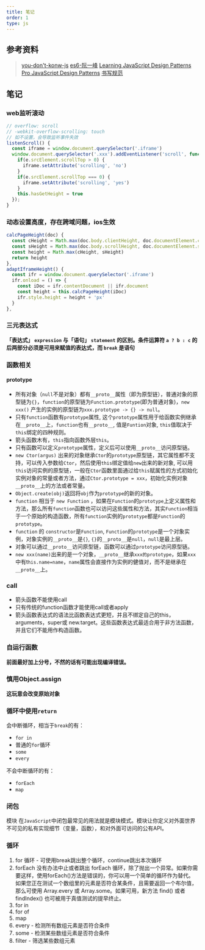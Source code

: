 ```yaml
---
title: 笔记
order: 1
type: js
---
```


## 参考资料
>[you-don't-konw-js](https://github.com/getify/You-Dont-Know-JS/blob/1ed-zh-CN/up%20%26%20going/ch3.md)
>[es6-阮一峰](http://es6.ruanyifeng.com/)
>[Learning JavaScript Design Patterns](https://addyosmani.com/resources/essentialjsdesignpatterns/book/)
>[Pro JavaScript Design Patterns](http://jsdesignpatterns.com/)
>[书写规范](https://github.com/airbnb/javascript)

## 笔记

### web监听滚动
```js
// overflow: scroll
// -webkit-overflow-scrolling: touch
// 如不设置，会导致监听事件失效
listenScroll() {
  const iframe = window.document.querySelector('.iframe')
  window.document.querySelector('.xxx').addEventListener('scroll', function (e) {
    if(e.srcElement.scrollTop > 0) {
      iframe.setAttribute('scrolling', 'no')
    }
    if(e.srcElement.scrollTop === 0) {
      iframe.setAttribute('scrolling', 'yes')
    }
    this.hasGetHeight = true
  });
}
```

### 动态设置高度，存在跨域问题，ios生效
```js
calcPageHeight(doc) {
  const cHeight = Math.max(doc.body.clientHeight, doc.documentElement.clientHeight)
  const sHeight = Math.max(doc.body.scrollHeight, doc.documentElement.scrollHeight)
  const height = Math.max(cHeight, sHeight)
  return height
},
adaptIframeHeight() {
  const ifr = window.document.querySelector('.iframe')
  ifr.onload = () => {
    const iDoc = ifr.contentDocument || ifr.document
    const height = this.calcPageHeight(iDoc)
    ifr.style.height = height + 'px'
  }
},
```

### 三元表达式
**「表达式」 `expression` 与「语句」 `statement` 的区别。条件运算符 `a ? b : c` 的后两部分必须是可用来赋值的表达式，而 `break` 是语句**

### 函数相关

#### prototype
- 所有对象（`null`不是对象）都有`__proto__`属性（即为原型链），普通对象的原型链为`{}`，`function`的原型链为`Function.prototype`(即为普通对象)，`new xxx()` 产生的实例的原型链为`xxx.prototype -> {} -> null`。
- 只有`function`函数有`prototype`属性, 这个`prototype`属性用于给函数实例继承在`__proto__`上，`function`也有`__proto__`, 值是`Funtion`对象, `this`值取决于`this`绑定的四种规则。
- 箭头函数木有，`this`指向函数外层`this`。
- 只有函数可以定义`prototype`属性，定义后可以使用`__proto__`访问原型链。
- `new Ctor(argus)` 出来的对象继承`Ctor`的`prototype`原型链，其它属性都不支持，可以传入参数给`Ctor`，然后使用`this`绑定值给`new`出来的新对象, 可以用`this`访问实例的原型链，一般在`Ctor`函数里面通过给`this`赋属性的方式初始化实例对象的常量或者方法，通过`Ctor.prototype = xxx`，初始化实例对象`__proto__`上的方法或者常量。
- `Object.create(obj)`返回将`obj`作为`prototype`的新的对象。
- `function` 相当于 `new Function` ，如果在`Function`的`prototype`上定义属性和方法，那么所有`function`函数也可以访问这些属性和方法，其实`Function`相当于一个原始的构造函数，所有`function`实例的`prototype`都是`Function`的`prototype`。
- `function` 的 `constructor`是`Function`, `Function`的`prototype`是一个对象实例，对象实例的`__proto__`是`{}`, `{}`的`__proto__`是`null`，`null`是最上层。
- 对象可以通过`__proto__`访问原型链，函数可以通过`prototype`访问原型链。
- `new xxx(name)`出来的是一个对象，`__proto__`继承`xxx的prototype`，如果`xxx`中有t`his.name=name`，`name`属性会直接作为实例的健值对，而不是继承在`__proto__`上。

### call
- 箭头函数不能使用call
- 只有传统的function函数才能使用call或者apply
- 箭头函数表达式的语法比函数表达式更短，并且不绑定自己的this，arguments，super或 new.target。这些函数表达式最适合用于非方法函数，并且它们不能用作构造函数。

### 自运行函数
**前面最好加上分号，不然的话有可能出现编译错误。**

### 慎用Object.assign
**这玩意会改变原始对象**

### 循环中使用`return`

会中断循环，相当于`break`的有：
- `for in`
- 普通的`for`循环
- `some`
- `every`

不会中断循环的有：
- `forEach`
- `map`

### 闭包
模块
在`JavaScript`中闭包最常见的用法就是模块模式。模块让你定义对外面世界不可见的私有实现细节（变量，函数），和对外面可访问的公有API。

### 循环
1. for 循环 - 可使用break跳出整个循环，continue跳出本次循环
1. forEach
    没有办法中止或者跳出 forEach 循环，除了抛出一个异常。如果你需要这样，使用forEach()方法是错误的，你可以用一个简单的循环作为替代。如果您正在测试一个数组里的元素是否符合某条件，且需要返回一个布尔值，那么可使用 Array.every 或 Array.some。如果可用，新方法 find() 或者findIndex() 也可被用于真值测试的提早终止。  
1. for in
1. for of
1. map
1. every - 检测所有数组元素是否符合条件
1. some - 检测某些数组元素是否符合条件
1. filter - 筛选某些数组元素